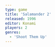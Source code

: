```yaml
---
type: game
title: 'Salamander 2'
released: 1996
editor: Konami
players: 2
genres:
  - 'Shoot Them Up'
---
```

